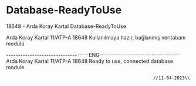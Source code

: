 # Database-ReadyToUse
18648 - Arda Koray Kartal  Database-ReadyToUse

Arda Koray Kartal 11/ATP-A 18648
Kullanılmaya hazır, bağlanmış veritabanı modülü
                                                                                                                      
-----------------------------------ENG----------------------------------
Arda Koray Kartal 11/ATP-A 18648
Ready to use, connected database module
                                                                    
                                                            //11-04-2023\\
